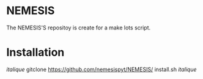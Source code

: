 # NEMESIS
The NEMESIS'S repositoy is create for a make lots script.

# Installation
*italique*
gitclone https://github.com/nemesispyt/NEMESIS/
install.sh
*italique*

